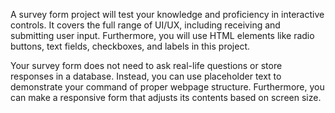 A survey form project will test your knowledge and proficiency in interactive controls. It covers the full range of UI/UX, including receiving and submitting user input. Furthermore, you will use HTML elements like radio buttons, text fields, checkboxes, and labels in this project.

Your survey form does not need to ask real-life questions or store responses in a database. Instead, you can use placeholder text to demonstrate your command of proper webpage structure. Furthermore, you can make a responsive form that adjusts its contents based on screen size.